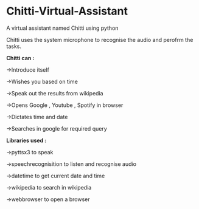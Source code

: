 # Chitti-Virtual-Assistant
A virtual assistant named Chitti using python

Chitti uses the system microphone to recognise the audio and perofrm the tasks.

**Chitti can :**

->Introduce itself

->Wishes you based on time

->Speak out the results from wikipedia
 
->Opens Google , Youtube , Spotify in browser

->Dictates time and date

->Searches in google for required query


**Libraries used :**

->pyttsx3 to speak

->speechrecognisition to listen and recognise audio

->datetime to get current date and time

->wikipedia to search in wikipedia

->webbrowser to open a browser
